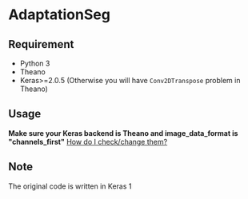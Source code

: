 # AdaptationSeg


## Requirement
* Python 3
* Theano
* Keras>=2.0.5 (Otherwise you will have `Conv2DTranspose` problem in Theano)

## Usage
__Make sure your Keras backend is Theano and image_data_format is "channels_first"__
[How do I check/change them?](https://keras.io/backend/)

## Note
The original code is written in Keras 1
